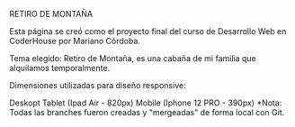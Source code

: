 RETIRO DE MONTAÑA

Esta página se creó como el proyecto final del curso de Desarrollo Web en CoderHouse por Mariano Córdoba.

Tema elegido: Retiro de Montaña, es una cabaña de mi familia que alquilamos temporalmente.

Dimensiones utilizadas para diseño responsive:

Deskopt
Tablet (Ipad Air - 820px)
Mobile (Iphone 12 PRO - 390px)
*Nota: Todas las branches fueron creadas y "mergeadas" de forma local con Git.
